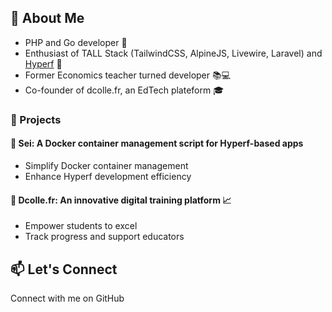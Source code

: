 ## 👋 About Me
- PHP and Go developer 🚀
- Enthusiast of TALL Stack (TailwindCSS, AlpineJS, Livewire, Laravel) and [Hyperf](https://github.com/hyperf/hyperf) 🌟
- Former Economics teacher turned developer 📚💻
- Co-founder of dcolle.fr, an EdTech plateform 🎓

### 🌟 Projects
#### 🐳 Sei: A Docker container management script for Hyperf-based apps
- Simplify Docker container management
- Enhance Hyperf development efficiency
  
#### 🚀 Dcolle.fr: An innovative digital training platform 📈
- Empower students to excel
- Track progress and support educators
  
## 📫 Let's Connect
Connect with me on GitHub
